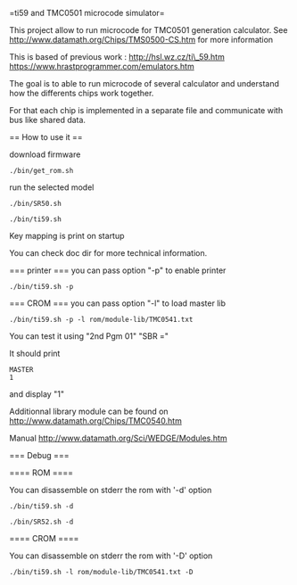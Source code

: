 =ti59 and TMC0501 microcode simulator=

This project allow to run microcode for TMC0501 generation calculator.
See http://www.datamath.org/Chips/TMS0500-CS.htm for more information

This is based of previous work :
http://hsl.wz.cz/ti\_59.htm
https://www.hrastprogrammer.com/emulators.htm

The goal is to able to run microcode of several calculator and understand
how the differents chips work together.

For that each chip is implemented in a separate file and communicate with
bus like shared data.


== How to use it ==

download firmware
```
./bin/get_rom.sh
```

run the selected model

```
./bin/SR50.sh
```

```
./bin/ti59.sh
```

Key mapping is print on startup

You can check doc dir for more technical information.

=== printer ===
you can pass option "-p" to enable printer

```
./bin/ti59.sh -p
```

=== CROM ===
you can pass option "-l" to load master lib

```
./bin/ti59.sh -p -l rom/module-lib/TMC0541.txt
```
You can test it using
"2nd Pgm 01"
"SBR ="

It should print
```
MASTER
1
```
and display "1"

Additionnal library module can be found on
http://www.datamath.org/Chips/TMC0540.htm

Manual http://www.datamath.org/Sci/WEDGE/Modules.htm


=== Debug ===

==== ROM ====

You can disassemble on stderr the rom with '-d' option

```
./bin/ti59.sh -d
```
```
./bin/SR52.sh -d
```

==== CROM ====

You can disassemble on stderr the rom with '-D' option

```
./bin/ti59.sh -l rom/module-lib/TMC0541.txt -D
```

